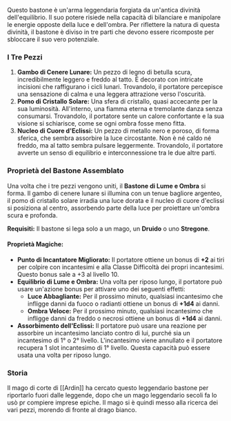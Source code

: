 
Questo bastone è un'arma leggendaria forgiata da un'antica divinità dell'equilibrio. Il suo potere risiede nella capacità di bilanciare e manipolare le energie opposte della luce e dell'ombra. Per riflettere la natura di questa divinità, il bastone è diviso in tre parti che devono essere ricomposte per sbloccare il suo vero potenziale.

### I Tre Pezzi
1. **Gambo di Cenere Lunare:** Un pezzo di legno di betulla scura, incredibilmente leggero e freddo al tatto. È decorato con intricate incisioni che raffigurano i cicli lunari. Trovandolo, il portatore percepisce una sensazione di calma e una leggera attrazione verso l'oscurità.
2. **Pomo di Cristallo Solare:** Una sfera di cristallo, quasi accecante per la sua luminosità. All'interno, una fiamma eterna e tremolante danza senza consumarsi. Trovandolo, il portatore sente un calore confortante e la sua visione si schiarisce, come se ogni ombra fosse meno fitta.
3. **Nucleo di Cuore d'Eclissi:** Un pezzo di metallo nero e poroso, di forma sferica, che sembra assorbire la luce circostante. Non è né caldo né freddo, ma al tatto sembra pulsare leggermente. Trovandolo, il portatore avverte un senso di equilibrio e interconnessione tra le due altre parti.

### Proprietà del Bastone Assemblato

Una volta che i tre pezzi vengono uniti, il **Bastone di Lume e Ombra** si forma. Il gambo di cenere lunare si illumina con un tenue bagliore argenteo, il pomo di cristallo solare irradia una luce dorata e il nucleo di cuore d'eclissi si posiziona al centro, assorbendo parte della luce per proiettare un'ombra scura e profonda.

**Requisiti:** Il bastone si lega solo a un mago, un **Druido** o uno **Stregone**.

#### Proprietà Magiche:

- **Punto di Incantatore Migliorato:** Il portatore ottiene un bonus di **+2** ai tiri per colpire con incantesimi e alla Classe Difficoltà dei propri incantesimi. Questo bonus sale a +3 al livello 10.
- **Equilibrio di Lume e Ombra:** Una volta per riposo lungo, il portatore può usare un'azione bonus per attivare uno dei seguenti effetti:
    - **Luce Abbagliante:** Per il prossimo minuto, qualsiasi incantesimo che infligge danni da fuoco o radianti ottiene un bonus di **+1d4** ai danni.
    - **Ombra Veloce:** Per il prossimo minuto, qualsiasi incantesimo che infligge danni da freddo o necrosi ottiene un bonus di **+1d4** ai danni.
- **Assorbimento dell'Eclissi:** Il portatore può usare una reazione per assorbire un incantesimo lanciato contro di lui, purché sia un incantesimo di 1° o 2° livello. L'incantesimo viene annullato e il portatore recupera 1 slot incantesimo di 1° livello. Questa capacità può essere usata una volta per riposo lungo.



### Storia

Il mago di corte di [[Ardin]] ha cercato questo leggendario bastone per riportarlo fuori dalle leggende, dopo che un mago leggendario secoli fa lo usò pr compiere imprese epiche. Il mago si è quindi messo alla ricerca dei vari pezzi, morendo di fronte al drago bianco.